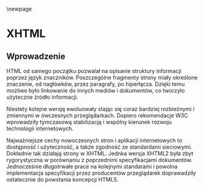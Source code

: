 \newpage

# XHTML

## Wprowadzenie

HTML od samego początku pozwalał na opisanie struktury informacji poprzez język znaczników. Poszczególne fragmenty strony miały określone znaczenie, od nagłówków, przez paragrafy, po hiperłącza. Dzięki temu możliwe było linkowanie do innych mediów i dokumentów, co tworzyło użyteczne źródło informacji.

Niestety kolejne wersję ewoluowały stając się coraz bardziej rozbieżnymi i zmiennymi w ówczesnych przeglądarkach. Dopiero rekomendacje W3C wprowadziły tymczasową stabilizację i wspólny kierunek rozwoju technologii internetowych.

Najważniejsze cechy nowoczesnych stron i aplikacji internetowych to dostępność i użyteczność, a także zgodność ze standardami sieciowymi. Dokładnie tak działają strony w XHTML. Jednka wersja XHTML2 była zbyt rygorystyczna w porównaniu z poprzednimi specyfikacjami dokumentów. Jednocześnie długotrwałe prace na kolejnymi standarami i powolna implementacja specyfikacji przez producentów przeglądarek doprawadziły ostatecznie do powstania koncepcji HTML5.
